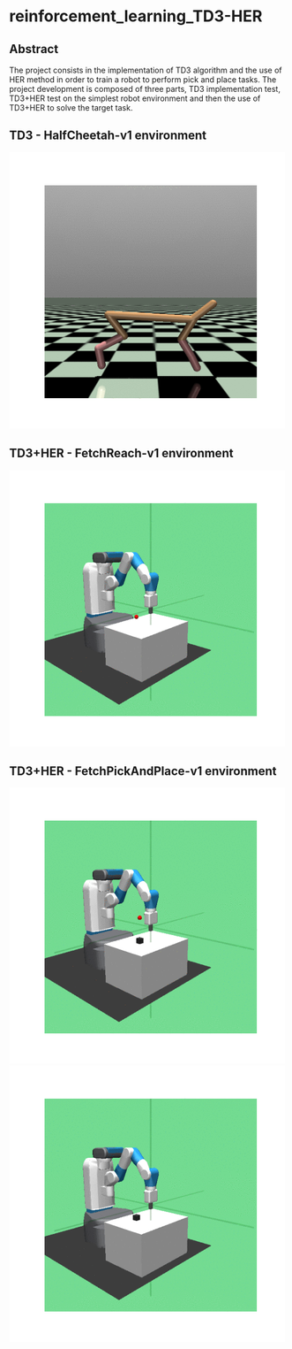 # reinforcement_learning_TD3-HER
## Abstract 
The project consists in the implementation of TD3 algorithm and the use of HER method in
order to train a robot to perform pick and place tasks. The project development is
composed of three parts, TD3 implementation test, TD3+HER test on the simplest robot
environment and then the use of TD3+HER to solve the target task.

## TD3 - HalfCheetah-v1 environment
![image](code/1_TD3_test/gym_animation.gif)

## TD3+HER - FetchReach-v1 environment
![image](code/2_TD3+HER_test/2_epoch_fetch_reach_test_20211122.gif)

## TD3+HER - FetchPickAndPlace-v1 environment
![image](code/3_TD3+HER_pick_and_place/100_epochs_RANDOM_START_new_seed_test_20210422.gif)
![image](code/3_TD3+HER_pick_and_place/100_epochs_RANDOM_START_new_seed_test_20211122.gif)


